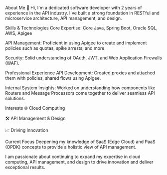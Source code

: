 About Me
👋 Hi, I'm a dedicated software developer with 2 years of experience in the API industry. I've built a strong foundation in RESTful and microservice architecture, API management, and design.

Skills & Technologies
Core Expertise: Core Java, Spring Boot, Oracle SQL, AWS, Apigee

API Management: Proficient in using Apigee to create and implement policies such as quotas, spike arrests, and more.

Security: Solid understanding of OAuth, JWT, and Web Application Firewalls (WAF).

Professional Experience
API Development: Created proxies and attached them with policies, shared flows using Apigee.

Internal System Insights: Worked on understanding how components like Routers and Message Processors come together to deliver seamless API solutions.

Interests
🌐 Cloud Computing

🛠️ API Management & Design

📈 Driving Innovation

Current Focus
Deepening my knowledge of SaaS (Edge Cloud) and PaaS (OPDK) concepts to provide a holistic view of API management.

I am passionate about continuing to expand my expertise in cloud computing, API management, and design to drive innovation and deliver exceptional results.
